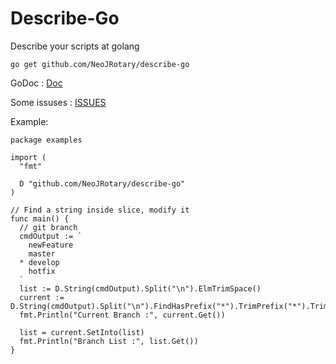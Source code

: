 # Describe-Go

Describe your scripts at golang

`go get github.com/NeoJRotary/describe-go`

GoDoc : [Doc](https://godoc.org/github.com/NeoJRotary/describe-go)  

Some issuses : [ISSUES](https://github.com/NeoJRotary/describe-go/blob/master/ISSUES.md)  

Example:
```
package examples

import (
  "fmt"

  D "github.com/NeoJRotary/describe-go"
)

// Find a string inside slice, modify it
func main() {
  // git branch
  cmdOutput := `
    newFeature
    master
  * develop
    hotfix
  `
  list := D.String(cmdOutput).Split("\n").ElmTrimSpace()
  current := D.String(cmdOutput).Split("\n").FindHasPrefix("*").TrimPrefix("*").TrimSpace()
  fmt.Println("Current Branch :", current.Get())
  
  list = current.SetInto(list)
  fmt.Println("Branch List :", list.Get())
}

```
